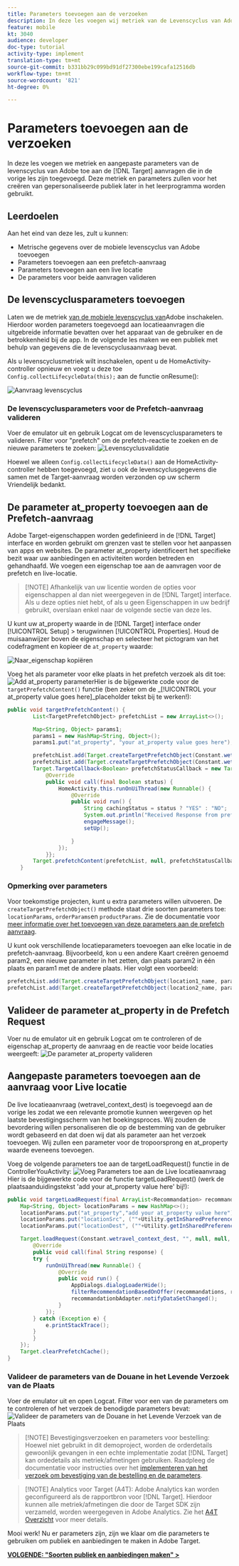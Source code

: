 ```yaml
---
title: Parameters toevoegen aan de verzoeken
description: In deze les voegen wij metriek van de Levenscyclus van Adobe en douaneparameters aan de Target verzoeken toe die in de vorige les worden toegevoegd. Deze metriek en parameters zullen voor het creëren van gepersonaliseerde publiek later in het leerprogramma worden gebruikt.
feature: mobile
kt: 3040
audience: developer
doc-type: tutorial
activity-type: implement
translation-type: tm+mt
source-git-commit: b331bb29c099bd91df27300ebe199cafa12516db
workflow-type: tm+mt
source-wordcount: '821'
ht-degree: 0%

---
```



# Parameters toevoegen aan de verzoeken

In deze les voegen we metriek en aangepaste parameters van de levenscyclus van Adobe toe aan de [!DNL Target] aanvragen die in de vorige les zijn toegevoegd. Deze metriek en parameters zullen voor het creëren van gepersonaliseerde publiek later in het leerprogramma worden gebruikt.

## Leerdoelen

Aan het eind van deze les, zult u kunnen:

* Metrische gegevens over de mobiele levenscyclus van Adobe toevoegen
* Parameters toevoegen aan een prefetch-aanvraag
* Parameters toevoegen aan een live locatie
* De parameters voor beide aanvragen valideren

## De levenscyclusparameters toevoegen

Laten we de metriek [van de mobiele levenscyclus van](https://docs.adobe.com/content/help/en/mobile-services/android/metrics.html)Adobe inschakelen. Hierdoor worden parameters toegevoegd aan locatieaanvragen die uitgebreide informatie bevatten over het apparaat van de gebruiker en de betrokkenheid bij de app. In de volgende les maken we een publiek met behulp van gegevens die de levenscyclusaanvraag bevat.

Als u levenscyclusmetriek wilt inschakelen, opent u de HomeActivity-controller opnieuw en voegt u deze toe `Config.collectLifecycleData(this);` aan de functie onResume():

![Aanvraag levenscyclus](assets/lifecycle_code.jpg)

### De levenscyclusparameters voor de Prefetch-aanvraag valideren

Voer de emulator uit en gebruik Logcat om de levenscyclusparameters te valideren. Filter voor &quot;prefetch&quot; om de prefetch-reactie te zoeken en de nieuwe parameters te zoeken:
![Levenscyclusvalidatie](assets/lifecycle_validation.jpg)

Hoewel we alleen `Config.collectLifecycleData()` aan de HomeActivity-controller hebben toegevoegd, ziet u ook de levenscyclusgegevens die samen met de Target-aanvraag worden verzonden op uw scherm Vriendelijk bedankt.

## De parameter at_property toevoegen aan de Prefetch-aanvraag

Adobe Target-eigenschappen worden gedefinieerd in de [!DNL Target] interface en worden gebruikt om grenzen vast te stellen voor het aanpassen van apps en websites. De parameter at_property identificeert het specifieke bezit waar uw aanbiedingen en activiteiten worden betreden en gehandhaafd. We voegen een eigenschap toe aan de aanvragen voor de prefetch en live-locatie.

>[!NOTE] Afhankelijk van uw licentie worden de opties voor eigenschappen al dan niet weergegeven in de [!DNL Target] interface. Als u deze opties niet hebt, of als u geen Eigenschappen in uw bedrijf gebruikt, overslaan enkel naar de volgende sectie van deze les.

U kunt uw at_property waarde in de [!DNL Target] interface onder [!UICONTROL Setup] > terugwinnen [!UICONTROL Properties].  Houd de muisaanwijzer boven de eigenschap en selecteer het pictogram van het codefragment en kopieer de `at_property` waarde:

![Naar_eigenschap kopiëren](assets/at_property_interface.jpg)

Voeg het als parameter voor elke plaats in het prefetch verzoek als dit toe:
![Add at_property parameter](assets/params_at_property.jpg)Hier is de bijgewerkte code voor de `targetPrefetchContent()` functie (ben zeker om de _[!UICONTROL your at_property value goes here]_placeholder tekst bij te werken!):

```java
public void targetPrefetchContent() {
        List<TargetPrefetchObject> prefetchList = new ArrayList<>();

        Map<String, Object> params1;
        params1 = new HashMap<String, Object>();
        params1.put("at_property", "your at_property value goes here");

        prefetchList.add(Target.createTargetPrefetchObject(Constant.wetravel_engage_home, params1));
        prefetchList.add(Target.createTargetPrefetchObject(Constant.wetravel_engage_search, params1));
        Target.TargetCallback<Boolean> prefetchStatusCallback = new Target.TargetCallback<Boolean>() {
            @Override
            public void call(final Boolean status) {
                HomeActivity.this.runOnUiThread(new Runnable() {
                    @Override
                    public void run() {
                        String cachingStatus = status ? "YES" : "NO";
                        System.out.println("Received Response from prefetch : " + cachingStatus);
                        engageMessage();
                        setUp();

                    }
                });
            }};
        Target.prefetchContent(prefetchList, null, prefetchStatusCallback);
    }
```

### Opmerking over parameters

Voor toekomstige projecten, kunt u extra parameters willen uitvoeren. De `createTargetPrefetchObject()` methode staat drie soorten parameters toe: `locationParams`, `orderParams`en `productParams`. Zie de documentatie voor [meer informatie over het toevoegen van deze parameters aan de prefetch aanvraag](https://docs.adobe.com/content/help/en/mobile-services/android/target-android/c-mob-target-prefetch-android.html).

U kunt ook verschillende locatieparameters toevoegen aan elke locatie in de prefetch-aanvraag. Bijvoorbeeld, kon u een andere Kaart creëren genoemd param2, een nieuwe parameter in het zetten, dan plaats param2 in één plaats en param1 met de andere plaats. Hier volgt een voorbeeld:

```java
prefetchList.add(Target.createTargetPrefetchObject(location1_name, params1);
prefetchList.add(Target.createTargetPrefetchObject(location2_name, params2);
```

## Valideer de parameter at_property in de Prefetch Request

Voer nu de emulator uit en gebruik Logcat om te controleren of de eigenschap at_property de aanvraag en de reactie voor beide locaties weergeeft:
![De parameter at_property valideren](assets/parameters_at_property_validation.jpg)

## Aangepaste parameters toevoegen aan de aanvraag voor Live locatie

De live locatieaanvraag (wetravel_context_dest) is toegevoegd aan de vorige les zodat we een relevante promotie kunnen weergeven op het laatste bevestigingsscherm van het boekingsproces. Wij zouden de bevordering willen personaliseren die op de bestemming van de gebruiker wordt gebaseerd en dat doen wij dat als parameter aan het verzoek toevoegen. Wij zullen een parameter voor de tropoorsprong en at_property waarde eveneens toevoegen.

Voeg de volgende parameters toe aan de targetLoadRequest() functie in de ControllerYouActivity:
![Voeg Parameters toe aan de Live locatieaanvraag](assets/parameters_live_location.jpg)Hier is de bijgewerkte code voor de functie targetLoadRequest() (werk de plaatsaanduidingstekst &#39;add your at_property value here&#39; bij!):

```java
public void targetLoadRequest(final ArrayList<Recommandation> recommandations) {
    Map<String, Object> locationParams = new HashMap<>();
    locationParams.put("at_property","add your at_property value here");
    locationParams.put("locationSrc", (""+Utility.getInSharedPreference(ThankYouActivity.this,Constant.departure,"")));
    locationParams.put("locationDest", (""+Utility.getInSharedPreference(ThankYouActivity.this,Constant.destination,"")));

    Target.loadRequest(Constant.wetravel_context_dest, "", null, null, locationParams, new Target.TargetCallback<String>() {
        @Override
        public void call(final String response) {
        try {
            runOnUiThread(new Runnable() {
                @Override
                public void run() {
                    AppDialogs.dialogLoaderHide();
                    filterRecommendationBasedOnOffer(recommandations, response);
                    recommandationbAdapter.notifyDataSetChanged();
                }
            });
        } catch (Exception e) {
            e.printStackTrace();
        }
        }
    });
    Target.clearPrefetchCache();
}
```

### Valideer de parameters van de Douane in het Levende Verzoek van de Plaats

Voer de emulator uit en open Logcat. Filter voor een van de parameters om te controleren of het verzoek de benodigde parameters bevat:
![Valideer de parameters van de Douane in het Levende Verzoek van de Plaats](assets/parameters_live_location_validation.jpg)

>[!NOTE] Bevestigingsverzoeken en parameters voor bestelling: Hoewel niet gebruikt in dit demoproject, worden de orderdetails gewoonlijk gevangen in een echte implementatie zodat [!DNL Target] kan ordedetails als metriek/afmetingen gebruiken. Raadpleeg de documentatie voor instructies over het [implementeren van het verzoek om bevestiging van de bestelling en de parameters](https://docs.adobe.com/content/help/en/mobile-services/android/target-android/c-target-methods.html).

>[!NOTE] Analytics voor Target (A4T): Adobe Analytics kan worden geconfigureerd als de rapportbron voor [!DNL Target]. Hierdoor kunnen alle metriek/afmetingen die door de Target SDK zijn verzameld, worden weergegeven in Adobe Analytics. Zie het [A4T Overzicht](https://docs.adobe.com/content/help/en/target/using/integrate/a4t/a4t.html) voor meer details.

Mooi werk! Nu er parameters zijn, zijn we klaar om die parameters te gebruiken om publiek en aanbiedingen te maken in Adobe Target.

**[VOLGENDE: &quot;Soorten publiek en aanbiedingen maken&quot; >](create-audiences-and-offers.md)**
